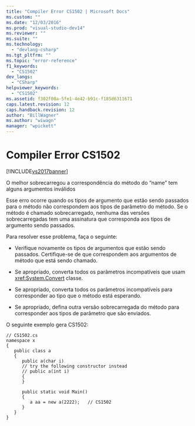 ```yaml
---
title: "Compiler Error CS1502 | Microsoft Docs"
ms.custom: ""
ms.date: "12/03/2016"
ms.prod: "visual-studio-dev14"
ms.reviewer: ""
ms.suite: ""
ms.technology: 
  - "devlang-csharp"
ms.tgt_pltfrm: ""
ms.topic: "error-reference"
f1_keywords: 
  - "CS1502"
dev_langs: 
  - "CSharp"
helpviewer_keywords: 
  - "CS1502"
ms.assetid: f302f00a-5fe1-4e42-b91c-f185d6311671
caps.latest.revision: 12
caps.handback.revision: 12
author: "BillWagner"
ms.author: "wiwagn"
manager: "wpickett"
---
```

# Compiler Error CS1502
[!INCLUDE[vs2017banner](../../../csharp/includes/vs2017banner.md)]

O melhor sobrecarregou a correspondência do método do “name” tem alguns argumentos inválidos  
  
 Esse erro ocorre quando os tipos de argumento que estão sendo passados para o método não correspondem aos tipos de parâmetro do método.  Se o método é chamado sobrecarregado, nenhuma das versões sobrecarregadas tem uma assinatura que corresponda aos tipos de argumento sendo passados.  
  
 Para resolver esse problema, faça o seguinte:  
  
-   Verifique novamente os tipos de argumentos que estão sendo passados.  Certifique\-se de que correspondem aos argumentos de método que está sendo chamado.  
  
-   Se apropriado, converta todos os parâmetros incompatíveis que usam <xref:System.Convert> classe.  
  
-   Se apropriado, converta todos os parâmetros incompatíveis para corresponder ao tipo que o método está esperando.  
  
-   Se apropriado, defina outra versão sobrecarregada do método para corresponder aos tipos de parâmetro que são enviados.  
  
 O seguinte exemplo gera CS1502:  
  
```  
// CS1502.cs  
namespace x  
{  
   public class a  
   {  
      public a(char i)  
      // try the following constructor instead  
      // public a(int i)  
      {  
      }  
  
      public static void Main()  
      {  
         a aa = new a(2222);   // CS1502  
      }  
   }  
}  
```